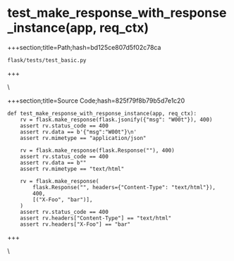 



# test_make_response_with_response_instance(app, req_ctx)
  
+++section;title=Path;hash=bd125ce807d5f02c78ca

`flask/tests/test_basic.py`
  
+++

\
  
+++section;title=Source Code;hash=825f79f8b79b5d7e1c20
```
def test_make_response_with_response_instance(app, req_ctx):
    rv = flask.make_response(flask.jsonify({"msg": "W00t"}), 400)
    assert rv.status_code == 400
    assert rv.data == b'{"msg":"W00t"}\n'
    assert rv.mimetype == "application/json"

    rv = flask.make_response(flask.Response(""), 400)
    assert rv.status_code == 400
    assert rv.data == b""
    assert rv.mimetype == "text/html"

    rv = flask.make_response(
        flask.Response("", headers={"Content-Type": "text/html"}),
        400,
        [("X-Foo", "bar")],
    )
    assert rv.status_code == 400
    assert rv.headers["Content-Type"] == "text/html"
    assert rv.headers["X-Foo"] == "bar"
```  
+++

\
